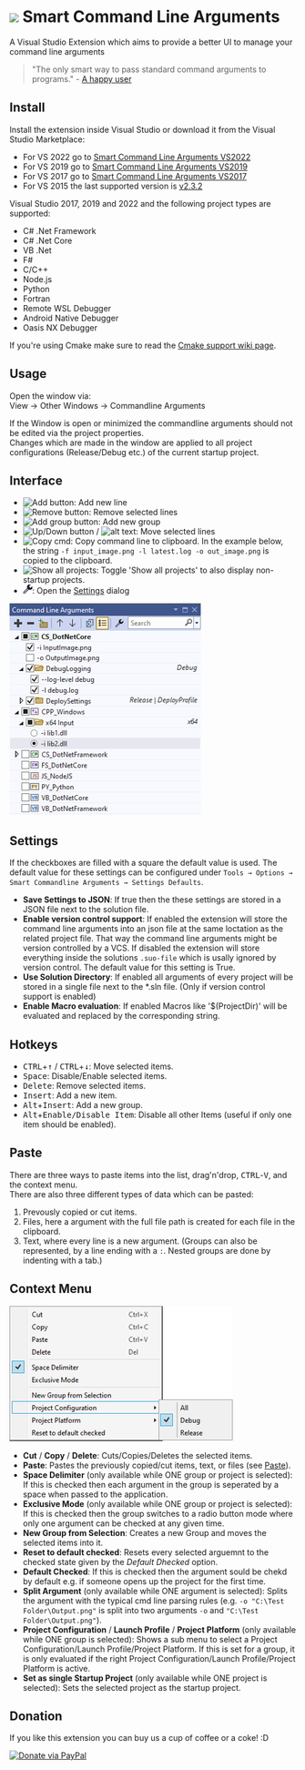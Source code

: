 
# <img src="Doc/SmartCommandLineIcon-Readme.png">  Smart Command Line Arguments 
A Visual Studio Extension which aims to provide a better UI to manage your command line arguments

> "The only smart way to pass standard command arguments to programs." - [A happy user](https://marketplace.visualstudio.com/items?itemName=MBulli.SmartCommandlineArguments#review-details)

## Install

Install the extension inside Visual Studio or download it from the Visual Studio Marketplace:
- For VS 2022 go to [Smart Command Line Arguments VS2022](https://marketplace.visualstudio.com/items?itemName=MBulli.SmartCommandlineArguments2022)
- For VS 2019 go to [Smart Command Line Arguments VS2019](https://marketplace.visualstudio.com/items?itemName=MBulli.SmartCommandlineArguments)
- For VS 2017 go to [Smart Command Line Arguments VS2017](https://marketplace.visualstudio.com/items?itemName=MBulli.SmartCommandlineArguments2017)
- For VS 2015 the last supported version is [v2.3.2](https://github.com/MBulli/SmartCommandlineArgs/releases/download/v2.3.2/SmartCmdArgs-v2.3.2.vsix)

Visual Studio 2017, 2019 and 2022 and the following project types are supported:
- C# .Net Framework
- C# .Net Core
- VB .Net
- F#
- C/C++
- Node.js
- Python
- Fortran
- Remote WSL Debugger
- Android Native Debugger
- Oasis NX Debugger

If you're using Cmake make sure to read the [Cmake support wiki page](https://github.com/MBulli/SmartCommandlineArgs/wiki/Cmake-support "Cmake").

## Usage
Open the window via:  
View → Other Windows → Commandline Arguments  

If the Window is open or minimized the commandline arguments should not be edited via the project properties.  
Changes which are made in the window are applied to all project configurations (Release/Debug etc.) of the current startup project.

## Interface
- ![Add button](Doc/Images/AddIcon.png "Add Button"): Add new line
- ![Remove button](Doc/Images/RemoveIcon.png "Remove Button"): Remove selected lines
- ![Add group button](Doc/Images/AddGroupIcon.png "Add Group Button"): Add new group
- ![Up/Down button](Doc/Images/MoveUpIcon.png "Move Up Button") / ![alt text](Doc/Images/MoveDownIcon.png "Move Down Button"): Move selected lines
- ![Copy cmd](Doc/Images/CopyCommandlineIcon.png "Copy commandline to clipboard"): Copy command line to clipboard. In the example below, the string `-f input_image.png -l latest.log -o out_image.png` is copied to the clipboard.
- ![Show all projects](Doc/Images/ShowAllProjectsIcon.png "Show all Projects"): Toggle 'Show all projects' to also display non-startup projects.
- ![Settings](Doc/Images/SettingsIcon.png): Open the [Settings](#settings) dialog

![Window](Doc/Images/MainWindow.png "Command Line Arguments window, showning all projects")

## Settings
If the checkboxes are filled with a square the default value is used.
The default value for these settings can be configured under `Tools → Options → Smart Commandline Arguments → Settings Defaults`.

- **Save Settings to JSON**: If true then the these settings are stored in a JSON file next to the solution file.
- **Enable version control support**: If enabled the extension will store the command line arguments into an json file at the same loctation as the related project file. That way the command line arguments might be version controlled by a VCS. If disabled the extension will store everything inside the solutions `.suo-file` which is usally ignored by version control. The default value for this setting is True.
- **Use Solution Directory**: If enabled all arguments of every project will be stored in a single file next to the *.sln file. (Only if version control support is enabled)
- **Enable Macro evaluation**: If enabled Macros like '$(ProjectDir)' will be evaluated and replaced by the corresponding string.

## Hotkeys
- <kbd>CTRL</kbd>+<kbd>↑</kbd> / <kbd>CTRL</kbd>+<kbd>↓</kbd>: Move selected items.
- <kbd>Space</kbd>: Disable/Enable selected items.
- <kbd>Delete</kbd>: Remove selected items.
- <kbd>Insert</kbd>: Add a new item.
- <kbd>Alt</kbd>+<kbd>Insert</kbd>: Add a new group.
- <kbd>Alt</kbd>+<kbd>Enable/Disable Item</kbd>: Disable all other Items (useful if only one item should be enabled).

## Paste

There are three ways to paste items into the list, drag'n'drop, <kbd>CTRL</kbd>-<kbd>V</kbd>, and the context menu.  
There are also three different types of data which can be pasted:
1. Prevously copied or cut items.  
2. Files, here a argument with the full file path is created for each file in the clipboard.
3. Text, where every line is a new argument. (Groups can also be represented, by a line ending with a `:`. Nested groups are done by indenting with a tab.)

## Context Menu

![Context Menu](Doc/Images/ContextMenuGroup.png "Context Menu with a single group selected")

- **Cut** / **Copy** / **Delete**: Cuts/Copies/Deletes the selected items.
- **Paste**: Pastes the previously copied/cut items, text, or files (see [Paste](#paste)).
- **Space Delimiter** (only available while ONE group or project is selected): If this is checked then each argument in the group is seperated by a space when passed to the application.
- **Exclusive Mode** (only available while ONE group or project is selected): If this is checked then the group switches to a radio button mode where only one argument can be checked at any given time.
- **New Group from Selection**: Creates a new Group and moves the selected items into it.
- **Reset to default checked**: Resets every selected arguemnt to the checked state given by the _Default Dhecked_ option.
- **Default Checked**: If this is checked then the argument sould be chekd by default e.g. if someone opens up the project for the first time.
- **Split Argument** (only available while ONE argument is selected): Splits the argument with the typical cmd line parsing rules (e.g. `-o "C:\Test Folder\Output.png"` is split into two arguments `-o` and `"C:\Test Folder\Output.png"`).
- **Project Configuration** / **Launch Profile** / **Project Platform** (only available while ONE group is selected): Shows a sub menu to select a Project Configuration/Launch Profile/Project Platform. If this is set for a group, it is only evaluated if the right Project Configuration/Launch Profile/Project Platform is active.
- **Set as single Startup Project** (only available while ONE project is selected): Sets the selected project as the startup project.

## Donation
If you like this extension you can buy us a cup of coffee or a coke! :D

[![Donate via PayPal](https://www.paypalobjects.com/en_US/i/btn/btn_donateCC_LG.gif)](https://www.paypal.com/donate/?hosted_button_id=FQWPXELLL26GS)

